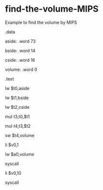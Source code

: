 # find-the-volume-MIPS
Example to find the  volume by MIPS 

.data

aside: .word 73

bside: .word 14

cside: .word 16

volume: .word 0



.text



lw $t0,aside

lw $t1,bside

lw $t2,cside



mul $t3,$t0,$t1

mul $t4,$t3,$t2

sw $t4,volume



li $v0,1

lw $a0,volume

syscall



li $v0,10

syscall
